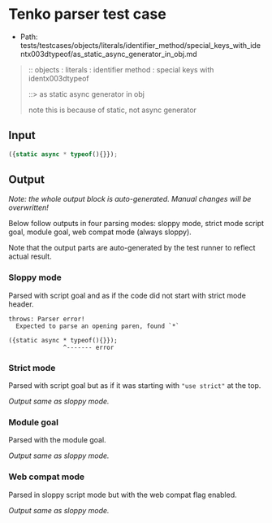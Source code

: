 # Tenko parser test case

- Path: tests/testcases/objects/literals/identifier_method/special_keys_with_identx003dtypeof/as_static_async_generator_in_obj.md

> :: objects : literals : identifier method : special keys with identx003dtypeof
>
> ::> as static async generator in obj
>
> note this is because of static, not async generator

## Input

`````js
({static async * typeof(){}});
`````

## Output

_Note: the whole output block is auto-generated. Manual changes will be overwritten!_

Below follow outputs in four parsing modes: sloppy mode, strict mode script goal, module goal, web compat mode (always sloppy).

Note that the output parts are auto-generated by the test runner to reflect actual result.

### Sloppy mode

Parsed with script goal and as if the code did not start with strict mode header.

`````
throws: Parser error!
  Expected to parse an opening paren, found `*`

({static async * typeof(){}});
               ^------- error
`````

### Strict mode

Parsed with script goal but as if it was starting with `"use strict"` at the top.

_Output same as sloppy mode._

### Module goal

Parsed with the module goal.

_Output same as sloppy mode._

### Web compat mode

Parsed in sloppy script mode but with the web compat flag enabled.

_Output same as sloppy mode._
